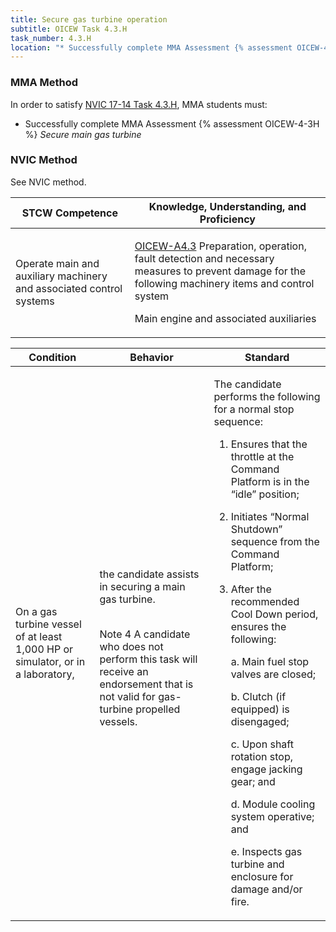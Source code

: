 ```yaml
---
title: Secure gas turbine operation
subtitle: OICEW Task 4.3.H 
task_number: 4.3.H
location: "* Successfully complete MMA Assessment {% assessment OICEW-4-3H %} *Secure main gas turbine*" 
---
```



### MMA Method

In order to satisfy  [NVIC 17-14  Task  4.3.H]({{site.baseurl}}/assets/images/nvic-17-14.pdf), MMA students must:

* Successfully complete MMA Assessment {% assessment OICEW-4-3H %} *Secure main gas turbine*


### NVIC Method

<a onclick="togglevisibility('nvic_methods')" >See NVIC method.</a>

<div id='nvic_methods' class='hide'>

<table>
<thead>
<tr>
<th class='forty'> STCW Competence </th>
<th class='sixty'> Knowledge, Understanding, and Proficiency </th>
</tr>
</thead>




<tbody>
<tr><td markdown='1'>

Operate main and auxiliary machinery and associated control systems

</td><td markdown='1'>

[OICEW-A4.3]({{site.baseurl}}/tables/31.html#OICEW-A4.3) Preparation, operation, fault detection and necessary measures to prevent damage for the following machinery items and control system 

Main engine and associated auxiliaries

</td></tr>


</tbody>
</table>


<table>
<thead>
<tr><th class='twenty'>  Condition </th><th class='twenty'> Behavior </th><th  class='sixty'>Standard </th></tr>
</thead>
<tbody >



<tr><td markdown='1'>

On a gas turbine vessel of at least 1,000 HP or simulator, or in a laboratory,

</td><td markdown='1'>

the candidate assists in securing a main gas turbine.

<br>

<div class="tooltip">Note 4
<span class="tooltiptext">
A candidate who does not perform this task will receive an endorsement that is not valid for gas-turbine propelled vessels.
</span>
</div>


</td><td markdown='1'>

The candidate performs the following for a normal stop sequence:

1. Ensures that the throttle at the Command Platform is in the “idle” position;

2. Initiates “Normal Shutdown” sequence from the Command Platform;

3. After the recommended Cool Down period, ensures the following:

     a. Main fuel stop valves are closed;

     b. Clutch (if equipped) is disengaged;

     c. Upon shaft rotation stop, engage jacking gear; and

     d. Module cooling system operative; and

     e. Inspects gas turbine and enclosure for damage and/or fire.

</td></tr>
</tbody>
</table>
</div>
